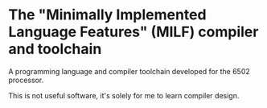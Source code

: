 #  The "Minimally Implemented Language Features" (MILF) compiler and toolchain

A programming language and compiler toolchain developed for the 6502 processor. 

This is not useful software, it's solely for me to learn compiler design.


